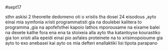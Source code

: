 #sept17

sthn askisi 2 theoreite dedomeno oti o xristis tha dosei 24 eisodous ,ayto einai mia symfonia xristi programmatisti gia na doulebei kalitera to programma ,gia na apofefxthei kapoio lathos mporousame na eixame balei na dexete kathe fora ena ena ta stoixeia alla ayto tha katantoyse kourastiko gia ton xristi alla epeidi einai pio asfales proteinete na to xrisimopoioume gia ayto to exo anebasei kai ayto os mia defteri enallaktiki lisi tipota parapano
